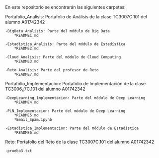 En este repositorio se encontrarán las siguientes carpetas:

Portafolio_Analisis: Portafolio de Análisis de la clase TC3007C.101 del alumno A01742342

    -BigData_Analisis: Parte del módulo de Big Data
        *README1.md
        
    -Estadistica_Analisis: Parte del módulo de Estadística
        *README2.md

    -Cloud_Analisis: Parte del módulo de Cloud Computing
        *README3.md
        
    -Reto_Analisis: Parte del profesor de Reto
        *README7.md
        
Portafolio_Implementacion: Portafolio de Implementación de la clase TC3006¿7C.101 del alumno A01742342
        
    -DeepLearning_Implementacion: Parte del módulo de Deep Learning
        *README4.md

    -PLN_Implementacion: Parte del módulo de Deep Learning
        *README5.md
        *Email_Spam.ipynb

    -Estadistica_Implementacion: Parte del módulo de Estadística
        *README6.md
        
Reto: Portafolio del Reto de la clase TC3007C.101 del alumno A01742342
        
    -prueba3.txt
